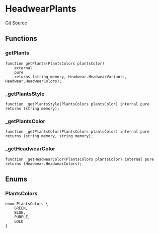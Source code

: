 # HeadwearPlants
[Git Source](https://github.com/digiv3rse/protocol-contracts/blob/78826068117a4eb9f5d01837d2d88deb72b92ea0/contracts/libraries/svgs/Profile/Headwear/HeadwearPlants.sol)


## Functions
### getPlants


```solidity
function getPlants(PlantsColors plantsColor)
    external
    pure
    returns (string memory, Headwear.HeadwearVariants, Headwear.HeadwearColors);
```

### _getPlantsStyle


```solidity
function _getPlantsStyle(PlantsColors plantsColor) internal pure returns (string memory);
```

### _getPlantsColor


```solidity
function _getPlantsColor(PlantsColors plantsColor) internal pure returns (string memory, string memory);
```

### _getHeadwearColor


```solidity
function _getHeadwearColor(PlantsColors plantsColor) internal pure returns (Headwear.HeadwearColors);
```

## Enums
### PlantsColors

```solidity
enum PlantsColors {
    GREEN,
    BLUE,
    PURPLE,
    GOLD
}
```

